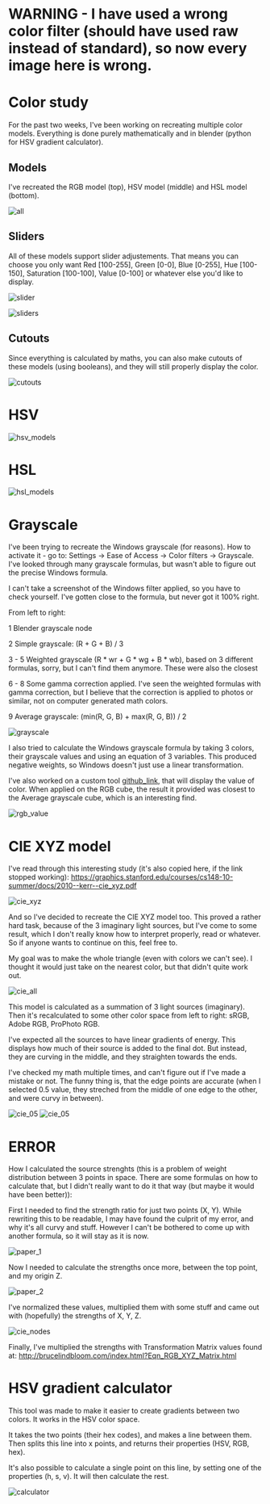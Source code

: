# WARNING - I have used a wrong color filter (should have used raw instead of standard), so now every image here is wrong.

# Color study

For the past two weeks, I've been working on recreating multiple color models. Everything is done purely mathematically and in blender (python for HSV gradient calculator).

## Models
I've recreated the RGB model (top), HSV model (middle) and HSL model (bottom).

![all](/Images/all.png)

## Sliders
All of these models support slider adjustements. That means you can choose you only want Red [100-255], Green [0-0], Blue [0-255], Hue [100-150], Saturation [100-100], Value [0-100] or whatever else you'd like to display.

![slider](/Images/slider.png)

![sliders](/Images/sliders.png)

## Cutouts
Since everything is calculated by maths, you can also make cutouts of these models (using booleans), and they will still properly display the color.

![cutouts](/Images/cutouts.png)

# HSV
![hsv_models](/Images/hsv_models.png)

# HSL
![hsl_models](/Images/hsl_models.png)

# Grayscale
I've been trying to recreate the Windows grayscale (for reasons). How to activate it - go to: Settings -> Ease of Access -> Color filters -> Grayscale. I've looked through many grayscale formulas, but wasn't able to figure out the precise Windows formula.

I can't take a screenshot of the Windows filter applied, so you have to check yourself. I've gotten close to the formula, but never got it 100% right.

From left to right: 

1 Blender grayscale node

2 Simple grayscale: (R + G + B) / 3

3 - 5 Weighted grayscale (R * wr + G * wg + B * wb), based on 3 different formulas, sorry, but I can't find them anymore. These were also the closest

6 - 8 Some gamma correction applied. I've seen the weighted formulas with gamma correction, but I believe that the correction is applied to photos or similar, not on computer generated math colors.

9 Average grayscale: (min(R, G, B) + max(R, G, B)) / 2

![grayscale](/Images/grayscale.png)

I also tried to calculate the Windows grayscale formula by taking 3 colors, their grayscale values and using an equation of 3 variables. This produced negative weights, so Windows doesn't just use a linear transformation.

I've also worked on a custom tool [github_link](https://github.com/Mahrkeenerh/python_filter), that will display the value of color. When applied on the RGB cube, the result it provided was closest to the Average grayscale cube, which is an interesting find.

![rgb_value](/Images/rgb_value.png)

# CIE XYZ model
I've read through this interesting study (it's also copied here, if the link stopped working): https://graphics.stanford.edu/courses/cs148-10-summer/docs/2010--kerr--cie_xyz.pdf

![cie_xyz](/Images/cie_xyz.png)

And so I've decided to recreate the CIE XYZ model too. This proved a rather hard task, because of the 3 imaginary light sources, but I've come to some result, which I don't really know how to interpret properly, read or whatever. So if anyone wants to continue on this, feel free to.

My goal was to make the whole triangle (even with colors we can't see). I thought it would just take on the nearest color, but that didn't quite work out.

![cie_all](/Images/cie_all.png)

This model is calculated as a summation of 3 light sources (imaginary). Then it's recalculated to some other color space from left to right: sRGB, Adobe RGB, ProPhoto RGB.

I've expected all the sources to have linear gradients of energy. This displays how much of their source is added to the final dot. But instead, they are curving in the middle, and they straighten towards the ends.

I've checked my math multiple times, and can't figure out if I've made a mistake or not. The funny thing is, that the edge points are accurate (when I selected 0.5 value, they streched from the middle of one edge to the other, and were curvy in between).

![cie_05](/Images/cie_05.png)
![cie_05](/Images/cie_03.png)

# ERROR

How I calculated the source strenghts (this is a problem of weight distribution between 3 points in space. There are some formulas on how to calculate that, but I didn't really want to do it that way (but maybe it would have been better)):

First I needed to find the strength ratio for just two points (X, Y).
While rewriting this to be readable, I may have found the culprit of my error, and why it's all curvy and stuff. However I can't be bothered to come up with another formula, so it will stay as it is now.

![paper_1](/Images/paper_1.jpg)

Now I needed to calculate the strengths once more, between the top point, and my origin Z.

![paper_2](/Images/paper_2.jpg)

I've normalized these values, multiplied them with some stuff and came out with (hopefully) the strengths of X, Y, Z.

![cie_nodes](/Images/cie_nodes.png)

Finally, I've multiplied the strengths with Transformation Matrix values found at: http://brucelindbloom.com/index.html?Eqn_RGB_XYZ_Matrix.html

# HSV gradient calculator
This tool was made to make it easier to create gradients between two colors. It works in the HSV color space.

It takes the two points (their hex codes), and makes a line between them. Then splits this line into x points, and returns their properties (HSV, RGB, hex).

It's also possible to calculate a single point on this line, by setting one of the properties (h, s, v). It will then calculate the rest.

![calculator](/Images/calculator.png)
